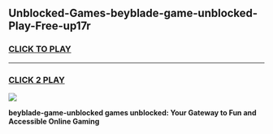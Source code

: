 
## Unblocked-Games-beyblade-game-unblocked-Play-Free-up17r
<h3>
<a href="https://premium76.site?title=beyblade-game-unblocked&ref=18A1">CLICK TO PLAY</a></h3>
<hr>

<h3>
<a href="https://premium76.site?title=beyblade-game-unblocked&ref=18A1">CLICK 2 PLAY</a>
  
</h3>

<a href="https://premium76.site?title=beyblade-game-unblocked&ref=18A1"><img src="https://clearcache.store/games.png"></a>


**beyblade-game-unblocked games unblocked: Your Gateway to Fun and Accessible Online Gaming**
